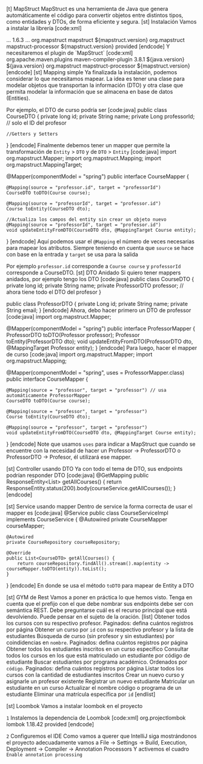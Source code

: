 [t] MapStruct
MapStruct es una herramienta de Java que genera automáticamente el código para convertir objetos entre distintos tipos, como entidades y DTOs, de forma eficiente y segura.
[st] Instalación
Vamos a instalar la librería
[code:xml]
<!--Agreguemos la variable de versión-->
<properties>
    ...
    <mapstruct.version>1.6.3</mapstruct.version>
    ...
</properties>

<!--Mapstruct-->
<dependency>
    <groupId>org.mapstruct</groupId>
    <artifactId>mapstruct</artifactId>
    <version>${mapstruct.version}</version>
</dependency>

<!--Processor-->
<dependency>
    <groupId>org.mapstruct</groupId>
    <artifactId>mapstruct-processor</artifactId>
    <version>${mapstruct.version}</version>
     <scope>provided</scope>
</dependency>
[endcode]
Y necesitaremos el plugin de `MapStruct`
[code:xml]
<plugin>
    <groupId>org.apache.maven.plugins</groupId>
    <artifactId>maven-compiler-plugin</artifactId>
    <version>3.8.1</version>
    <configuration>
        <source>${java.version}</source>
        <target>${java.version}</target>
        <annotationProcessorPaths>
            <path>
                <groupId>org.mapstruct</groupId>
                <artifactId>mapstruct-processor</artifactId>
                <version>${mapstruct.version}</version>
            </path>
        </annotationProcessorPaths>
    </configuration>
</plugin>
[endcode]
[st] Mapping simple
Ya finalizada la instalación, podemos considerar lo que necesitamos mapear.
La idea es tener una clase para modelar objetos que transportan la información (DTO) y otra clase que permita modelar la información que se almacena en base de datos (Entities).

Por ejemplo, el DTO de curso podría ser
[code:java]
public class CourseDTO {
    private long id;
    private String name;
    private Long professorId; // solo el ID del profesor

    //Getters y Setters
}
[endcode]
Finalmente debemos tener un mapper que permite la transformación de `Entity` > `DTO` y de `DTO` > `Entity`
[code:java]
import org.mapstruct.Mapper;
import org.mapstruct.Mapping;
import org.mapstruct.MappingTarget;

@Mapper(componentModel = "spring")
public interface CourseMapper {

    @Mapping(source = "professor.id", target = "professorId")
    CourseDTO toDTO(Course course);

    @Mapping(source = "professorId", target = "professor.id")
    Course toEntity(CourseDTO dto);

    //Actualiza los campos del entity sin crear un objeto nuevo
    @Mapping(source = "professorId", target = "professor.id")
    void updateEntityFromDTO(CourseDTO dto, @MappingTarget Course entity);
}
[endcode]
Aquí podemos usar el `@Mapping` el número de veces necesarias para mapear los atributos. Siempre teniendo en cuenta que `source` se hace con base en la entrada y `target` se usa para la salida

Por ejemplo `professor.id` corresponde a `Course course` y `professorId` corresponde a CourseDTO.
[st] DTO Anidado
Si quiero tener mappers anidados, por ejemplo tengo los DTO
[code:java]
public class CourseDTO {
    private long id;
    private String name;
    private ProfessorDTO professor; // ahora tiene todo el DTO del profesor
}

public class ProfessorDTO {
    private Long id;
    private String name;
    private String email;
}
[endcode]
Ahora, debo hacer primero un DTO de professor
[code:java]
import org.mapstruct.Mapper;

@Mapper(componentModel = "spring")
public interface ProfessorMapper {
    ProfessorDTO toDTO(Professor professor);
    Professor toEntity(ProfessorDTO dto);
    void updateEntityFromDTO(ProfessorDTO dto, @MappingTarget Professor entity);
}
[endcode]
Para luego, hacer el mapper de curso
[code:java]
import org.mapstruct.Mapper;
import org.mapstruct.Mapping;

@Mapper(componentModel = "spring", uses = ProfessorMapper.class)
public interface CourseMapper {

    @Mapping(source = "professor", target = "professor") // usa automáticamente ProfessorMapper
    CourseDTO toDTO(Course course);

    @Mapping(source = "professor", target = "professor")
    Course toEntity(CourseDTO dto);

    @Mapping(source = "professor", target = "professor")
    void updateEntityFromDTO(CourseDTO dto, @MappingTarget Course entity);
}
[endcode]
Note que usamos `uses` para indicar a MapStruct que cuando se encuentre con la necesidad de hacer un Professor -> ProfessorDTO o ProfessorDTO -> Profesor, él utilizará ese mapper.

[st] Controller usando DTO
Ya con todo el tema de DTO, sus endpoints podrían responder DTO
[code:java]
@GetMapping
public ResponseEntity<List<CourseDTO>> getAllCourses() {
    return ResponseEntity.status(200).body(courseService.getAllCourses());
}
[endcode]

[st] Service usando mapper
Dentro de service la forma correcta de usar el mapper es
[code:java]
@Service
public class CourseServiceImpl implements CourseService {
    @Autowired
    private CourseMapper courseMapper;

    @Autowired
    private CourseRepository courseRepository;

    @Override
    public List<CourseDTO> getAllCourses() {
        return courseRepository.findAll().stream().map(entity -> courseMapper.toDTO(entity)).toList();
    }
}
[endcode]
En donde se usa el método `toDTO` para mapear de Entity a DTO

[st] GYM de Rest
Vamos a poner en práctica lo que hemos visto.
Tenga en cuenta que el prefijo con el que debe nombrar sus endpoints debe ser con semántica REST. Debe preguntarse cuál es el recurso principal que está devolviendo. Puede pensar en el sujeto de la oración.
[list]
Obtener todos los cursos con su respectivo profesor. Paginados: defina cuántos registros por página
Obtener un curso por `id` con su respectivo profesor y la lista de estudiantes
Búsqueda de curso (sin profesor y sin estudiantes) por coindidencias en `nombre`. Paginados: defina cuántos registros por página
Obtener todos los estudiantes inscritos en un curso específico
Consultar todos los cursos en los que está matriculado un estudiante por código de estudiante
Buscar estudiantes por programa académico. Ordenados por `código`. Paginados: defina cuántos registros por página
Listar todos los cursos con la cantidad de estudiantes inscritos
Crear un nuevo curso y asignarle un profesor existente
Registrar un nuevo estudiante
Matricular un estudiante en un curso
Actualizar el nombre código o programa de un estudiante 
Eliminar una matrícula específica por `id`
[endlist]

[st] Loombok
Vamos a instalar loombok en el proyecto

`1` Instalemos la dependencia de Loombok
[code:xml]
<dependency>
    <groupId>org.projectlombok</groupId>
    <artifactId>lombok</artifactId>
    <version>1.18.42</version>
    <scope>provided</scope>
</dependency>
[endcode]

`2` Configuremos el IDE
Como vamos a querer que IntelliJ siga mostrándonos el proyecto adecuadamente vamos a 
File → Settings → Build, Execution, Deployment → Compiler → Annotation Processors
Y activemos el cuadro `Enable annotation processing`